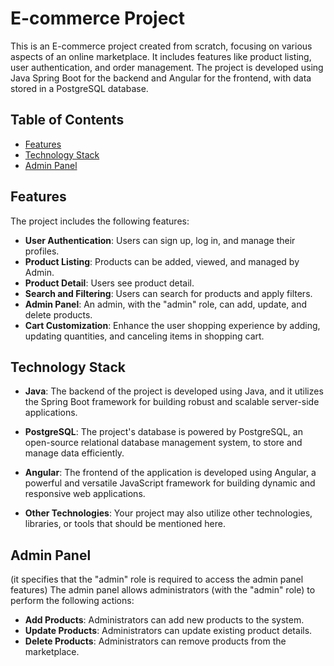 # E-commerce Project

This is an E-commerce project created from scratch, focusing on various aspects of an online marketplace. It includes features like product listing, user authentication, and order management. The project is developed using Java Spring Boot for the backend and Angular for the frontend, with data stored in a PostgreSQL database.

## Table of Contents

- [Features](#features)
- [Technology Stack](#technology-stack)
- [Admin Panel](#admin-panel)

## Features

The project includes the following features:

- **User Authentication**: Users can sign up, log in, and manage their profiles.
- **Product Listing**: Products can be added, viewed, and managed by Admin.
- **Product Detail**: Users see product detail.
- **Search and Filtering**: Users can search for products and apply filters.
- **Admin Panel**: An admin, with the "admin" role, can add, update, and delete products.
- **Cart Customization**: Enhance the user shopping experience by adding, updating quantities, and canceling items in  shopping cart.



## Technology Stack

- **Java**: The backend of the project is developed using Java, and it utilizes the Spring Boot framework for building robust and scalable server-side applications.

- **PostgreSQL**: The project's database is powered by PostgreSQL, an open-source relational database management system, to store and manage data efficiently.

- **Angular**: The frontend of the application is developed using Angular, a powerful and versatile JavaScript framework for building dynamic and responsive web applications.

- **Other Technologies**: Your project may also utilize other technologies, libraries, or tools that should be mentioned here.

## Admin Panel
(it specifies that the "admin" role is required to access the admin panel features)
The admin panel allows administrators (with the "admin" role) to perform the following actions:

- **Add Products**: Administrators can add new products to the system.
- **Update Products**: Administrators can update existing product details.
- **Delete Products**: Administrators can remove products from the marketplace.
